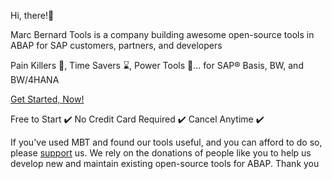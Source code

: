 Hi, there!👋

Marc Bernard Tools is a company building awesome open-source tools in ABAP for SAP customers, partners, and developers 

Pain Killers 💊, Time Savers ⌛️, Power Tools 🚀... for SAP® Basis, BW, and BW/4HANA

[Get Started, Now!](https://marcbernardtools.com/tools/pricing)

Free to Start ✔️ No Credit Card Required ✔️ Cancel Anytime ✔️

If you've used MBT and found our tools useful, and you can afford to do so, please [support](https://github.com/sponsors/Marc-Bernard-Tools) us.
We rely on the donations of people like you to help us develop new and maintain existing open-source tools for ABAP. Thank you 
